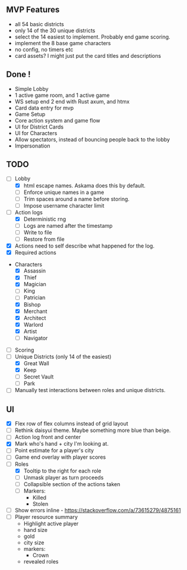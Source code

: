  ## MVP Features
 - all 54 basic districts
 - only 14 of the 30 unique districts
 - select the 14 easiest to implement. Probably end game scoring.
 - implement the 8 base game characters
 - no config, no timers etc
 - card assets? I might just put the card titles and descriptions

## Done !
- Simple Lobby
- 1 active game room, and 1 active game
- WS setup end 2 end with Rust axum, and htmx
- Card data entry for mvp
- Game Setup
- Core action system and game flow 
- UI for District Cards
- UI for Characters
- Allow spectators, instead of bouncing people back to the lobby
- Impersonation

## TODO
- [ ] Lobby
    - [x] html escape names. Askama does this by default.
    - [ ] Enforce unique names in a game
    - [ ] Trim spaces around a name before storing.
    - [ ] Impose username character limit

- [ ] Action logs
    - [x] Deterministic rng
    - [ ] Logs are named after the timestamp
    - [ ] Write to file
    - [ ] Restore from file

- [x] Actions need to self describe what happened for the log.
- [x] Required actions

- Characters 
    - [x] Assassin
    - [x] Thief
    - [x] Magician
    - [ ] King
    - [ ] Patrician
    - [x] Bishop
    - [x] Merchant
    - [x] Architect
    - [x] Warlord
    - [x] Artist
    - [ ] Navigator
- [ ] Scoring
- [ ] Unique Districts (only 14 of the easiest)
    - [x] Great Wall
    - [x] Keep
    - [ ] Secret Vault
    - [ ] Park
- [ ] Manually test interactions between roles and unique districts.

## UI
- [x] Flex row of flex columns instead of grid layout
- [ ] Rethink daisyui theme. Maybe something more blue than beige.
- [ ] Action log front and center
- [x] Mark who's hand + city I'm looking at.
- [ ] Point estimate for a player's city
- [ ] Game end overlay with player scores
- [ ] Roles
    - [x] Tooltip to the right for each role
    - [ ] Unmask player as turn proceeds
    - [ ] Collapsible section of the actions taken
    - [ ] Markers:
        - Killed
        - Stolen

- [ ] Show errors inline
        - https://stackoverflow.com/a/73615279/4875161
- [ ] Player resource summary
    - Highlight active player
    - hand size
    - gold
    - city size
    - markers: 
        - Crown
    - revealed roles
